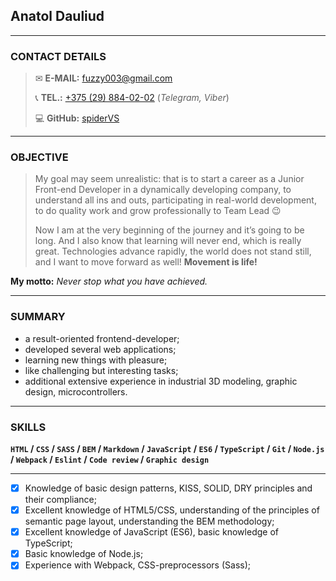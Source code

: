 ## **Anatol Dauliud**
---
### **CONTACT DETAILS**

> ✉ **E-MAIL:** [fuzzy003@gmail.com](mailto:fuzzy003@gmail.com)
>
> 📞 **TEL.:** [+375 (29) 884-02-02](tel:+375298840202) (*Telegram, Viber*)
>
> 💻 **GitHub:** [spiderVS](https://github.com/spiderVS)

---
### **OBJECTIVE**

> My goal may seem unrealistic: that is to start a career as a Junior Front-end Developer in a dynamically developing company, to understand all ins and outs, participating in real-world development, to do quality work and grow professionally to Team Lead 😉
>
> Now I am at the very beginning of the journey and it’s going to be long. And I also know that learning will never end, which is really great. Technologies advance rapidly, the world does not stand still, and I want to move forward as well! **Movement is life!**

**My motto:** *Never stop what you have achieved.*

---
### **SUMMARY**

- a result-oriented frontend-developer;
- developed several web applications;
- learning new things with pleasure;
- like challenging but interesting tasks;
- additional extensive experience in industrial 3D modeling, graphic design, microcontrollers.

---
### **SKILLS**

**`HTML` / `CSS` / `SASS` / `BEM` / `Markdown` / `JavaScript` / `ES6` / `TypeScript` / `Git` / `Node.js` / `Webpack` / `Eslint` / `Code review` / `Graphic design`**

---
- [x] Knowledge of basic design patterns, KISS, SOLID, DRY principles and their compliance;
- [x] Excellent knowledge of HTML5/CSS, understanding of the principles of semantic page layout, understanding the BEM methodology;
- [x] Excellent knowledge of JavaScript (ES6), basic knowledge of TypeScript;
- [x] Basic knowledge of Node.js;
- [x] Experience with Webpack, CSS-preprocessors (Sass);
